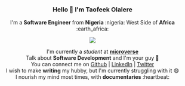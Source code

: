 ### **<p align='center'>Hello 👋 I'm Taofeek Olalere</p>**

<p align='center'>I'm a <strong>Software Engineer</strong> from <strong>Nigeria</strong> :nigeria: West Side of <strong>Africa</strong> :earth_africa:	</p>

<p align='center'> <img src='https://github-readme-stats.vercel.app/api?username=teekaytech&show_icons=true&theme=dark'> </p>


<p align='center'>
  I'm currently a <em>student</em> at <strong><a href='https://microverse.org'>microverse</a></strong> <br />
  Talk about <strong>Software Development</strong> and I'm your guy 👯 <br />
  You can connect me on <a href="https://github.com/teekaytech">Github</a> | <a href="https://linkedin.com/in/olaleretaofeek">LinkedIn</a> | <a href="https://twitter.com/ola_lere">Twitter</a> <br />
  I wish to make <strong>writing</strong> my hubby, but I'm currently struggling with it 😄 <br />
  I nourish my mind most times, with <strong>documentaries</strong> :heartbeat:
</p>
<!--
**teekaytech/teekaytech** is a ✨ _special_ ✨ repository because its `README.md` (this file) appears on your GitHub profile.

Here are some ideas to get you started:

- 🔭 I’m currently working on ...
- 🌱 I’m currently learning ...
- 👯 I’m looking to collaborate on ...
- 🤔 I’m looking for help with ...
- 💬 Ask me about ...
- 📫 How to reach me: ...
- 😄 Pronouns: ...
- ⚡ Fun fact: ...
-->
